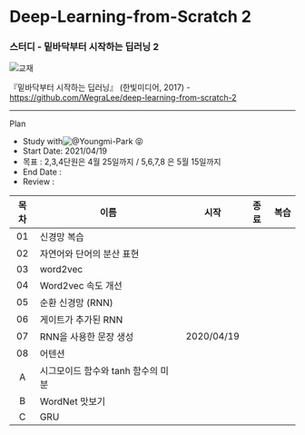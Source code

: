 # Deep-Learning-from-Scratch 2

### 스터디 - 밑바닥부터 시작하는 딥러닝 2

![교재](https://github.com/WegraLee/deep-learning-from-scratch-2/raw/master/cover.png)

『밑바닥부터 시작하는 딥러닝』 (한빛미디어, 2017)  - https://github.com/WegraLee/deep-learning-from-scratch-2

---

Plan

* Study with![@Youngmi-Park](https://github.com/Youngmi-Park) 😝
* Start Date: 2021/04/19
* 목표 : 2,3,4단원은 4월 25일까지 / 5,6,7,8 은 5월 15일까지
* End Date : 
* Review : 

| 목차 | 이름                               |    시작    | 종료 | 복습 |
| :--: | ---------------------------------- | :--------: | :--: | :--: |
|  01  | 신경망 복습                        |            |      |      |
|  02  | 자연어와 단어의 분산 표현          |            |      |      |
|  03  | word2vec                           |            |      |      |
|  04  | Word2vec 속도 개선                 |            |      |      |
|  05  | 순환 신경망 (RNN)                  |            |      |      |
|  06  | 게이트가 추가된 RNN                |            |      |      |
|  07  | RNN을 사용한 문장 생성             | 2020/04/19 |      |      |
|  08  | 어텐션                             |            |      |      |
|  A   | 시그모이드 함수와 tanh 함수의 미분 |            |      |      |
|  B   | WordNet 맛보기                     |            |      |      |
|  C   | GRU                                |            |      |      |

